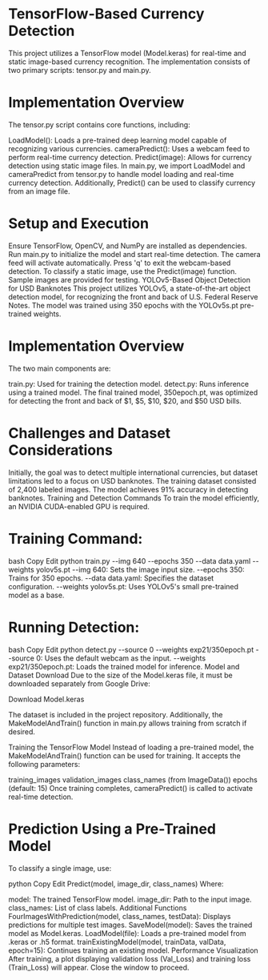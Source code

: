 # TensorFlow-Based Currency Detection
This project utilizes a TensorFlow model (Model.keras) for real-time and static image-based currency recognition. The implementation consists of two primary scripts: tensor.py and main.py.

# Implementation Overview
The tensor.py script contains core functions, including:

LoadModel(): Loads a pre-trained deep learning model capable of recognizing various currencies.
cameraPredict(): Uses a webcam feed to perform real-time currency detection.
Predict(image): Allows for currency detection using static image files.
In main.py, we import LoadModel and cameraPredict from tensor.py to handle model loading and real-time currency detection. Additionally, Predict() can be used to classify currency from an image file.

# Setup and Execution
Ensure TensorFlow, OpenCV, and NumPy are installed as dependencies.
Run main.py to initialize the model and start real-time detection.
The camera feed will activate automatically.
Press 'q' to exit the webcam-based detection.
To classify a static image, use the Predict(image) function.
Sample images are provided for testing.
YOLOv5-Based Object Detection for USD Banknotes
This project utilizes YOLOv5, a state-of-the-art object detection model, for recognizing the front and back of U.S. Federal Reserve Notes. The model was trained using 350 epochs with the YOLOv5s.pt pre-trained weights.

# Implementation Overview
The two main components are:

train.py: Used for training the detection model.
detect.py: Runs inference using a trained model.
The final trained model, 350epoch.pt, was optimized for detecting the front and back of $1, $5, $10, $20, and $50 USD bills.

# Challenges and Dataset Considerations
Initially, the goal was to detect multiple international currencies, but dataset limitations led to a focus on USD banknotes.
The training dataset consisted of 2,400 labeled images.
The model achieves 91% accuracy in detecting banknotes.
Training and Detection Commands
To train the model efficiently, an NVIDIA CUDA-enabled GPU is required.

# Training Command:
bash
Copy
Edit
python train.py --img 640 --epochs 350 --data data.yaml --weights yolov5s.pt
--img 640: Sets the image input size.
--epochs 350: Trains for 350 epochs.
--data data.yaml: Specifies the dataset configuration.
--weights yolov5s.pt: Uses YOLOv5's small pre-trained model as a base.
# Running Detection:
bash
Copy
Edit
python detect.py --source 0 --weights exp21/350epoch.pt
--source 0: Uses the default webcam as the input.
--weights exp21/350epoch.pt: Loads the trained model for inference.
Model and Dataset Download
Due to the size of the Model.keras file, it must be downloaded separately from Google Drive:

Download Model.keras

The dataset is included in the project repository. Additionally, the MakeModelAndTrain() function in main.py allows training from scratch if desired.

Training the TensorFlow Model
Instead of loading a pre-trained model, the MakeModelAndTrain() function can be used for training. It accepts the following parameters:

training_images
validation_images
class_names (from ImageData())
epochs (default: 15)
Once training completes, cameraPredict() is called to activate real-time detection.

# Prediction Using a Pre-Trained Model
To classify a single image, use:

python
Copy
Edit
Predict(model, image_dir, class_names)
Where:

model: The trained TensorFlow model.
image_dir: Path to the input image.
class_names: List of class labels.
Additional Functions
FourImagesWithPrediction(model, class_names, testData): Displays predictions for multiple test images.
SaveModel(model): Saves the trained model as Model.keras.
LoadModel(file): Loads a pre-trained model from .keras or .h5 format.
trainExistingModel(model, trainData, valData, epoch=15): Continues training an existing model.
Performance Visualization
After training, a plot displaying validation loss (Val_Loss) and training loss (Train_Loss) will appear. Close the window to proceed.
